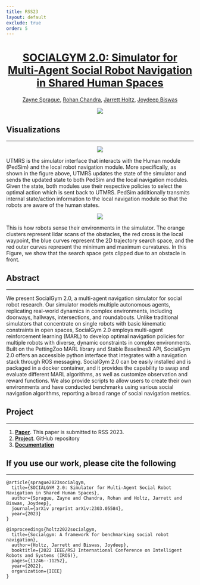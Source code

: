 ```yaml
---
title: RSS23
layout: default
exclude: true
order: 5
---
```



<center> <h1><u>SOCIALGYM 2.0: Simulator for Multi-Agent Social Robot Navigation in Shared Human Spaces</u></h1></center>
<p align="center">
  <a href="https://zaynesprague.com/">Zayne Sprague</a>, <a href="http://rohanchandra30.github.io/">Rohan Chandra</a>, <a href="https://www.linkedin.com/in/jarrett-holtz-79618a52">Jarrett Holtz</a>, <a href="https://www.joydeepb.com/">Joydeep Biswas</a> 
</p>


<p align="center">
  <img src="https://drive.google.com/uc?id=1-mdW21SIJiF4LUlxGxQClDlZhd5iHUDP" />
</p>

Visualizations
--------  
***
<p align="center">
  <img src="https://drive.google.com/uc?id=1RlhEdqMbEbQ491q6htZGjRph8-y8amyl" />
</p>

UTMRS is the simulator interface that interacts with the Human module (PedSim) and the local robot navigation module. More specifically, as shown in the figure above, UTMRS updates the state of the simulator and sends the updated state to both PedSim and the local navigation modules. Given the state, both modules use their respective policies to select the optimal action which is sent back to UTMRS. PedSim additionally transmits internal state/action information to the local navigation module so that the robots are aware of the human states.

<p align="center">
  <img src="https://drive.google.com/uc?id=1tW4eIiSY2WU1mjo3vro0o26K8a0zp8AQ" />
</p>

This is how robots sense their environments in the simulator. The orange clusters represent lidar scans of the obstacles, the red cross is the local waypoint, the blue curves represent the 2D trajectory search space, and the red outer curves represent the minimum and maximum curvatures. In this Figure, we show that the search space gets clipped due to an obstacle in front.


Abstract
--------  
***
We present SocialGym 2.0, a multi-agent navigation simulator for social robot research. Our simulator models multiple autonomous agents, replicating real-world dynamics in complex environments, including doorways, hallways, intersections, and roundabouts. Unlike traditional simulators that concentrate on single robots with basic kinematic constraints in open spaces, SocialGym 2.0 employs multi-agent reinforcement learning (MARL) to develop optimal navigation policies for multiple robots with diverse, dynamic constraints in complex environments. Built on the PettingZoo MARL library and Stable Baselines3 API, SocialGym 2.0 offers an accessible python interface that integrates with a navigation stack through ROS messaging. SocialGym 2.0 can be easily installed and is packaged in a docker container, and it provides the capability to swap and evaluate different MARL algorithms, as well as customize observation and reward functions. We also provide scripts to allow users to create their own environments and have conducted benchmarks using various social navigation algorithms, reporting a broad range of social navigation metrics.


Project
--------  
***

1. [**Paper**](https://arxiv.org/pdf/2303.05584.pdf). This paper is submitted to RSS 2023.
2. [**Project**](https://github.com/ut-amrl/SocialGym2). GitHub repository
3. [**Documentation**](https://amrl.cs.utexas.edu/SocialGym2/index.html)


## If you use our work, please cite the following
---

```
@article{sprague2023socialgym,
  title={SOCIALGYM 2.0: Simulator for Multi-Agent Social Robot Navigation in Shared Human Spaces},
  author={Sprague, Zayne and Chandra, Rohan and Holtz, Jarrett and Biswas, Joydeep},
  journal={arXiv preprint arXiv:2303.05584},
  year={2023}
}
```

```
@inproceedings{holtz2022socialgym,
  title={Socialgym: A framework for benchmarking social robot navigation},
  author={Holtz, Jarrett and Biswas, Joydeep},
  booktitle={2022 IEEE/RSJ International Conference on Intelligent Robots and Systems (IROS)},
  pages={11246--11252},
  year={2022},
  organization={IEEE}
}
```

<!-- <br><br> -->

<!-- Authors
---------------
***
| [Rohan Chandra](http://rohanchandra30.github.io/) | [Rahul Menon](https://www.linkedin.com/in/rmeno12/) | [Zayne Sprague](https://zaynesprague.com/) | [Arya Anantula](https://www.linkedin.com/in/arya-anantula-1aa3661aa/) |  [Joydeep Biswas](https://www.joydeepb.com/) | -->

<!-- | :--------------------: | :--------------------: | :--------------------: | :--------------------: | :--------------------: |
| UT Austin     | UT Austin     | UT Austin          | UT Austin     | UT Austin     |  -->
<!-- | <img src="https://obj.umiacs.umd.edu/badue-accepted/rss/rohan.png" width=580 height=580> | <img src="https://obj.umiacs.umd.edu/badue-accepted/rss/negar.png"> | <img src="https://obj.umiacs.umd.edu/badue-accepted/rss/joydeep.png" width=580 height=580> | <img src="https://obj.umiacs.umd.edu/badue-accepted/rss/peter.png"> |  <img src="https://obj.umiacs.umd.edu/badue-accepted/rss/peter.png"> |  -->
